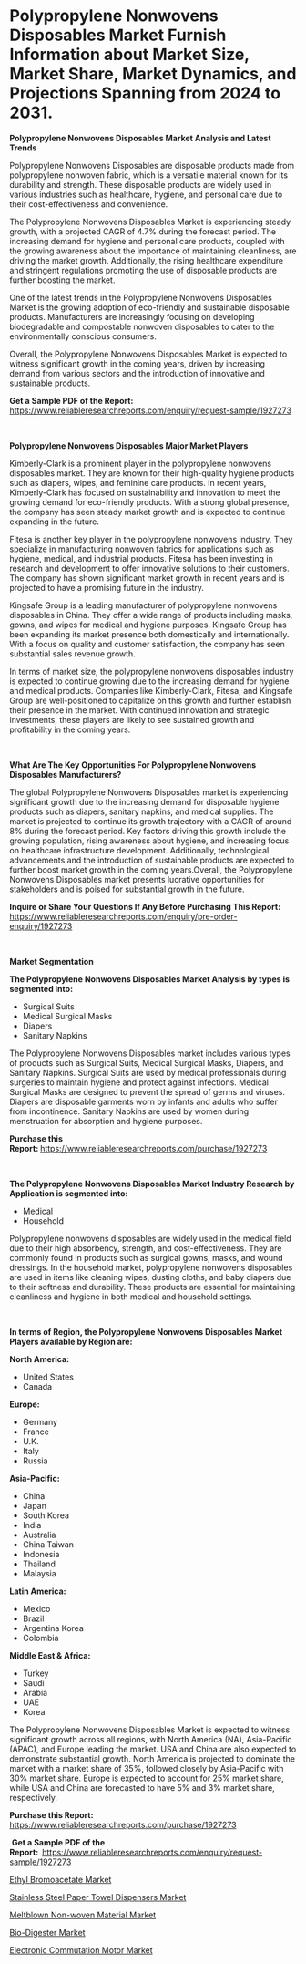 <p><h1>Polypropylene Nonwovens Disposables Market Furnish Information about Market Size, Market Share, Market Dynamics, and Projections Spanning from 2024 to 2031.</h1></p><p><strong>Polypropylene Nonwovens Disposables Market Analysis and Latest Trends</strong></p>
<p><p>Polypropylene Nonwovens Disposables are disposable products made from polypropylene nonwoven fabric, which is a versatile material known for its durability and strength. These disposable products are widely used in various industries such as healthcare, hygiene, and personal care due to their cost-effectiveness and convenience.</p><p>The Polypropylene Nonwovens Disposables Market is experiencing steady growth, with a projected CAGR of 4.7% during the forecast period. The increasing demand for hygiene and personal care products, coupled with the growing awareness about the importance of maintaining cleanliness, are driving the market growth. Additionally, the rising healthcare expenditure and stringent regulations promoting the use of disposable products are further boosting the market.</p><p>One of the latest trends in the Polypropylene Nonwovens Disposables Market is the growing adoption of eco-friendly and sustainable disposable products. Manufacturers are increasingly focusing on developing biodegradable and compostable nonwoven disposables to cater to the environmentally conscious consumers.</p><p>Overall, the Polypropylene Nonwovens Disposables Market is expected to witness significant growth in the coming years, driven by increasing demand from various sectors and the introduction of innovative and sustainable products.</p></p>
<p><strong>Get a Sample PDF of the Report:&nbsp;</strong> <a href="https://www.reliableresearchreports.com/enquiry/request-sample/1927273">https://www.reliableresearchreports.com/enquiry/request-sample/1927273</a></p>
<p>&nbsp;</p>
<p><strong>Polypropylene Nonwovens Disposables Major Market Players</strong></p>
<p><p>Kimberly-Clark is a prominent player in the polypropylene nonwovens disposables market. They are known for their high-quality hygiene products such as diapers, wipes, and feminine care products. In recent years, Kimberly-Clark has focused on sustainability and innovation to meet the growing demand for eco-friendly products. With a strong global presence, the company has seen steady market growth and is expected to continue expanding in the future.</p><p>Fitesa is another key player in the polypropylene nonwovens industry. They specialize in manufacturing nonwoven fabrics for applications such as hygiene, medical, and industrial products. Fitesa has been investing in research and development to offer innovative solutions to their customers. The company has shown significant market growth in recent years and is projected to have a promising future in the industry.</p><p>Kingsafe Group is a leading manufacturer of polypropylene nonwovens disposables in China. They offer a wide range of products including masks, gowns, and wipes for medical and hygiene purposes. Kingsafe Group has been expanding its market presence both domestically and internationally. With a focus on quality and customer satisfaction, the company has seen substantial sales revenue growth.</p><p>In terms of market size, the polypropylene nonwovens disposables industry is expected to continue growing due to the increasing demand for hygiene and medical products. Companies like Kimberly-Clark, Fitesa, and Kingsafe Group are well-positioned to capitalize on this growth and further establish their presence in the market. With continued innovation and strategic investments, these players are likely to see sustained growth and profitability in the coming years.</p></p>
<p>&nbsp;</p>
<p><strong>What Are The Key Opportunities For Polypropylene Nonwovens Disposables Manufacturers?</strong></p>
<p><p>The global Polypropylene Nonwovens Disposables market is experiencing significant growth due to the increasing demand for disposable hygiene products such as diapers, sanitary napkins, and medical supplies. The market is projected to continue its growth trajectory with a CAGR of around 8% during the forecast period. Key factors driving this growth include the growing population, rising awareness about hygiene, and increasing focus on healthcare infrastructure development. Additionally, technological advancements and the introduction of sustainable products are expected to further boost market growth in the coming years.Overall, the Polypropylene Nonwovens Disposables market presents lucrative opportunities for stakeholders and is poised for substantial growth in the future.</p></p>
<p><strong>Inquire or Share Your Questions If Any Before Purchasing This Report:</strong> <a href="https://www.reliableresearchreports.com/enquiry/pre-order-enquiry/1927273">https://www.reliableresearchreports.com/enquiry/pre-order-enquiry/1927273</a></p>
<p>&nbsp;</p>
<p><strong>Market Segmentation</strong></p>
<p><strong>The Polypropylene Nonwovens Disposables Market Analysis by types is segmented into:</strong></p>
<p><ul><li>Surgical Suits</li><li>Medical Surgical Masks</li><li>Diapers</li><li>Sanitary Napkins</li></ul></p>
<p><p>The Polypropylene Nonwovens Disposables market includes various types of products such as Surgical Suits, Medical Surgical Masks, Diapers, and Sanitary Napkins. Surgical Suits are used by medical professionals during surgeries to maintain hygiene and protect against infections. Medical Surgical Masks are designed to prevent the spread of germs and viruses. Diapers are disposable garments worn by infants and adults who suffer from incontinence. Sanitary Napkins are used by women during menstruation for absorption and hygiene purposes.</p></p>
<p><strong>Purchase this Report:&nbsp;</strong><a href="https://www.reliableresearchreports.com/purchase/1927273">https://www.reliableresearchreports.com/purchase/1927273</a></p>
<p>&nbsp;</p>
<p><strong>The Polypropylene Nonwovens Disposables Market Industry Research by Application is segmented into:</strong></p>
<p><ul><li>Medical</li><li>Household</li></ul></p>
<p><p>Polypropylene nonwovens disposables are widely used in the medical field due to their high absorbency, strength, and cost-effectiveness. They are commonly found in products such as surgical gowns, masks, and wound dressings. In the household market, polypropylene nonwovens disposables are used in items like cleaning wipes, dusting cloths, and baby diapers due to their softness and durability. These products are essential for maintaining cleanliness and hygiene in both medical and household settings.</p></p>
<p>&nbsp;</p>
<p><strong>In terms of Region, the Polypropylene Nonwovens Disposables Market Players available by Region are:</strong></p>
<p>
    <p> <strong> North America: </strong>
        <ul>
            <li>United States</li>
            <li>Canada</li>
        </ul>
        </p> 
    <p> <strong> Europe: </strong>
        <ul>
            <li>Germany</li>
            <li>France</li>
            <li>U.K.</li>
            <li>Italy</li>
            <li>Russia</li>
        </ul>
        </p> 
    <p> <strong> Asia-Pacific: </strong>
        <ul>
            <li>China</li>
            <li>Japan</li>
            <li>South Korea</li>
            <li>India</li>
            <li>Australia</li>
            <li>China Taiwan</li>
            <li>Indonesia</li>
            <li>Thailand</li>
            <li>Malaysia</li>
        </ul>
        </p> 
    <p> <strong> Latin America: </strong>
        <ul>
            <li>Mexico</li>
            <li>Brazil</li>
            <li>Argentina Korea</li>
            <li>Colombia</li>
        </ul>
        </p> 
    <p> <strong> Middle East & Africa: </strong>
        <ul>
            <li>Turkey</li>
            <li>Saudi</li>
            <li>Arabia</li>
            <li>UAE</li>
            <li>Korea</li>
        </ul>
    </p>
    </p>
<p><p>The Polypropylene Nonwovens Disposables Market is expected to witness significant growth across all regions, with North America (NA), Asia-Pacific (APAC), and Europe leading the market. USA and China are also expected to demonstrate substantial growth. North America is projected to dominate the market with a market share of 35%, followed closely by Asia-Pacific with 30% market share. Europe is expected to account for 25% market share, while USA and China are forecasted to have 5% and 3% market share, respectively.</p></p>
<p><strong>Purchase this Report: </strong><a href="https://www.reliableresearchreports.com/purchase/1927273">https://www.reliableresearchreports.com/purchase/1927273</a></p>
<p>&nbsp;<strong>Get a Sample PDF of the Report:&nbsp;&nbsp;</strong><a href="https://www.reliableresearchreports.com/enquiry/request-sample/1927273">https://www.reliableresearchreports.com/enquiry/request-sample/1927273</a></p>
<p><strong></strong></p>
<p><p><a href="https://view.publitas.com/reportprime-1/ethyl-bromoacetate-market-size-global-industry-overview-market-segmentation-and-forecast-2024-to-2031/">Ethyl Bromoacetate Market</a></p><p><a href="https://github.com/brentleyjimmiealvaradoz4l1rea/Market-Research-Report-List-1/blob/main/stainless-steel-paper-towel-dispensers-market.md">Stainless Steel Paper Towel Dispensers Market</a></p><p><a href="https://github.com/eeaveuhhh/Market-Research-Report-List-1/blob/main/meltblown-non-woven-material-market.md">Meltblown Non-woven Material Market</a></p><p><a href="https://boundless-drawbridge-702.notion.site/Bio-Digester-Market-Research-Report-The-Key-To-Successful-Business-Strategy-Forecasted-for-Period-f-e7b4684f839445d89a15c0a66411b283">Bio-Digester Market</a></p><p><a href="https://view.publitas.com/reportprime-1/electronic-commutation-motor-market-growth-market-trends-covid-19-impact-and-forecasts-for-period-from-2024-2031/">Electronic Commutation Motor Market</a></p></p>